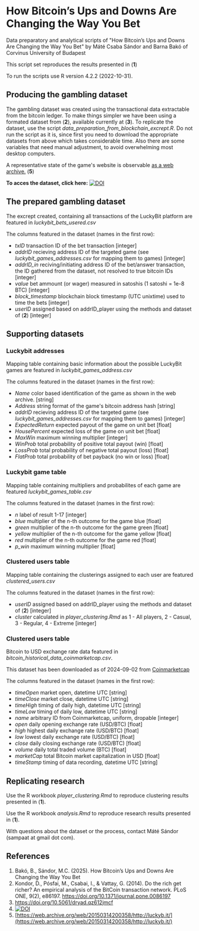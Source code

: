 # How Bitcoin’s Ups and Downs Are Changing the Way You Bet
Data preparatory and analytical scripts of "How Bitcoin’s Ups and Downs Are Changing the Way You Bet" by Máté Csaba Sándor and Barna Bakó of Corvinus University of Budapest

This script set reproduces the results presented in (**1**)

To run the scripts use R version 4.2.2 (2022-10-31).

## Producing the gambling dataset

The gambling dataset was created using the transactional data extractable from the bitcoin ledger. To make things simpler we have been using a formated dataset from (**2**), available currently at (**3**). To replicate the dataset, use the script *data_preparation_from_blockchain_excrept.R*. Do not run the script as it is, since first you need to download the appropriate datasets from above which takes considerable time. Also there are some variables that need manual adjustment, to avoid overwhelming most desktop computers.

A representative state of the game's website is observable [as a web archive.](https://web.archive.org/web/20150314200358/http://luckyb.it/) (**5**)

**To acces the dataset, click here:** [![DOI](https://zenodo.org/badge/DOI/10.5281/zenodo.14926295.svg)](https://doi.org/10.5281/zenodo.14926295)

## The prepared gambling dataset

The excrept created, containing all transactions of the LuckyBit platform are featured in *luckybit_bets_usered.csv*

The columns featured in the dataset (names in the first row):

  * *txID*  transaction ID of the bet transaction [integer]
  * *addrID* recieving address ID of the targeted game (see *luckybit_games_addresses.csv* for mapping them to games) [integer]
  * *addrID_in* reciving/initiating address ID of the bet/answer transaction, the ID gathered from the dataset, not resolved to true bitcoin IDs [integer]
  * *value* bet ammount (or wager) measured in satoshis (1 satoshi = 1e-8 BTC) [integer]
  * *block_timestamp* blockchain block timestamp (UTC unixtime) used to time the bets [integer]
  * *userID*  assigned based on addrID_player using the methods and dataset of (**2**) [integer]

## Supporting datasets

### Luckybit addresses

Mapping table containing basic information about the possible LuckyBit games are featured in *luckybit_games_address.csv*

The columns featured in the dataset (names in the first row):

  * *Name*  color based identification of the game as shown in the web archive. [string]
  * *Address* string format of the game's bitcoin address hash [string]
  * *addrID* recieving address ID of the targeted game (see *luckybit_games_addresses.csv* for mapping them to games) [integer]
  * *ExpectedReturn* expected payout of the game on unit bet [float]
  * *HousePercent* expected loss of the game on unit bet [float]
  * *MaxWin* maximum winning multiplier [integer]
  * *WinProb*  total probability of positive total payout (win) [float]
  * *LossProb*  total probability of negative total payout (loss) [float]
  * *FlatProb*  total probability of bet payback (no win or loss) [float]

### Luckybit game table

Mapping table containing multipliers and probabilites of each game are featured *luckybit_games_table.csv*

The columns featured in the dataset (names in the first row):

  * *n*  label of result 1-17 [integer]
  * *blue* multiplier of the n-th outcome for the game blue [float]
  * *green* multiplier of the n-th outcome for the game green [float]
  * *yellow* multiplier of the n-th outcome for the game yellow [float]
  * *red* multiplier of the n-th outcome for the game red [float]
  * *p_win* maximum winning multiplier [float]

### Clustered users table

Mapping table containing the clusterings assigned to each user are featured *clustered_users.csv*

The columns featured in the dataset (names in the first row):

  * *userID*  assigned based on addrID_player using the methods and dataset of (**2**) [integer]
  * *cluster* calculated in *player_clustering.Rmd* as 1 - All players, 2 - Casual, 3 - Regular, 4 - Extreme [integer]

### Clustered users table

Bitcoin to USD exchange rate data featured in *bitcoin_historical_data_coinmarketcap.csv*.

This dataset has been downloaded as of 2024-09-02 from [Coinmarketcap]([https://web.archive.org/web/20150314200358/http://luckyb.it/](https://coinmarketcap.com/currencies/bitcoin/historical-data/))

The columns featured in the dataset (names in the first row):

  * *timeOpen*  market open, datetime UTC [string]
  * *timeClose*  market close, datetime UTC [string]
  * *timeHigh*  timing of daily high, datetime UTC [string]
  * *timeLow*  timing of daily low, datetime UTC [string]
  * *name*  arbitrary ID from Coinmarketcap, uniform, dropable [integer]
  * *open*  daily opening exchange rate (USD/BTC) [float]
  * *high*  highest daily exchange rate (USD/BTC) [float]
  * *low*  lowest daily exchange rate (USD/BTC) [float]
  * *close*  daily closing exchange rate (USD/BTC) [float]
  * *volume*  daily total traded volume (BTC) [float]
  * *marketCap*  total Bitcoin market capitalization in USD [float]
  * *timeStamp*  timing of data recording, datetime UTC [string]

## Replicating research

Use the R workbook *player_clustering.Rmd* to reproduce clustering results presented in (**1**).

Use the R workbook *analysis.Rmd* to reproduce research results presented in (**1**).

With questions about the dataset or the process, contact Máté Sándor (sampaat at gmail dot com).

## References

  1. Bakó, B., Sándor, M.C. (2025). How Bitcoin’s Ups and Downs Are Changing the Way You Bet
  2. Kondor, D., Pósfai, M., Csabai, I., & Vattay, G. (2014). Do the rich get richer? An empirical analysis of the BitCoin transaction network. PLoS ONE, 9(2), e86197. https://doi.org/10.1371/journal.pone.0086197
  3. https://doi.org/10.5061/dryad.qz612jmcf
  4. [![DOI](https://zenodo.org/badge/DOI/10.5281/zenodo.14926295.svg)](https://doi.org/10.5281/zenodo.14926295)
  5. [https://web.archive.org/web/20150314200358/http://luckyb.it/](https://web.archive.org/web/20150314200358/http://luckyb.it/)
